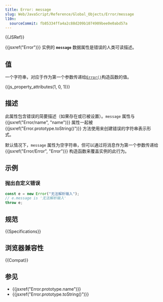 ```yaml
---
title: Error: message
slug: Web/JavaScript/Reference/Global_Objects/Error/message
l10n:
  sourceCommit: fb85334ffa4a2c88d209b1074909bee0e0abd57a
---
```


{{JSRef}}

{{jsxref("Error")}} 实例的 **`message`** 数据属性是错误的人类可读描述。

## 值

一个字符串，对应于作为第一个参数传递给[`Error()`](/zh-CN/docs/Web/JavaScript/Reference/Global_Objects/Error/Error)构造函数的值。

{{js_property_attributes(1, 0, 1)}}

## 描述

此属性包含错误的简要描述（如果存在或已被设置）。`message` 属性与 {{jsxref("Error/name", "name")}} 属性一起被 {{jsxref("Error.prototype.toString()")}} 方法使用来创建错误的字符串表示形式。

默认情况下，`message` 属性为空字符串，但可以通过将消息作为第一个参数传递给 {{jsxref("Error/Error", "Error")}} 构造函数来覆盖实例的此行为。

## 示例

### 抛出自定义错误

```js
const e = new Error("无法解析输入");
// e.message is '无法解析输入'
throw e;
```

## 规范

{{Specifications}}

## 浏览器兼容性

{{Compat}}

## 参见

- {{jsxref("Error.prototype.name")}}
- {{jsxref("Error.prototype.toString()")}}
